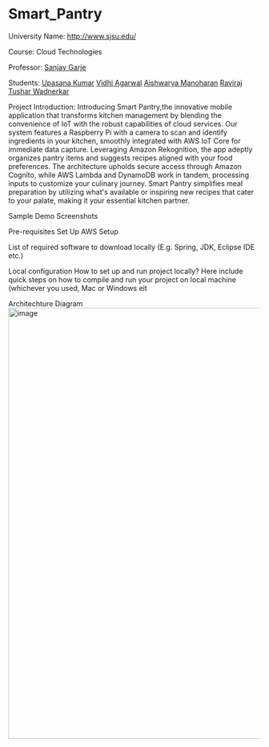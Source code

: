 # Smart_Pantry


University Name: http://www.sjsu.edu/

Course: Cloud Technologies

Professor: [Sanjay Garje ](https://www.linkedin.com/in/sanjaygarje/)

Students: [Upasana Kumar](https://www.linkedin.com/in/upasana-kumar/)
 [Vidhi Agarwal](https://www.linkedin.com/in/vidhi-ag/)    [Aishwarya Manoharan](https://www.linkedin.com/in/aishwaryamano/) [Raviraj Tushar Wadnerkar](https://www.linkedin.com/in/raviraj-wadnerkar/)
         
Project Introduction:
Introducing Smart Pantry,the innovative mobile application that transforms kitchen management by blending the convenience of IoT with the robust capabilities of cloud services. Our system features a Raspberry Pi with a camera to scan and identify ingredients in your kitchen, smoothly integrated with AWS IoT Core for immediate data capture. Leveraging Amazon Rekognition, the app adeptly organizes pantry items and suggests recipes aligned with your food preferences. The architecture upholds secure access through Amazon Cognito, while AWS Lambda and DynamoDB work in tandem, processing inputs to customize your culinary journey. Smart Pantry simplifies meal preparation by utilizing what's available or inspiring new recipes that cater to your palate, making it your essential kitchen partner.


Sample Demo Screenshots

Pre-requisites Set Up
AWS Setup


List of required software to download locally (E.g. Spring, JDK, Eclipse
IDE etc.)

Local configuration
How to set up and run project locally?
Here include quick steps on how to compile and run your project on
local machine (whichever you used, Mac or Windows eit

Architechture Diagram
<img width="860" alt="image" src="https://github.com/avidhi2100/Smart_Pantry/assets/144417727/9414bbb8-8af2-49f4-997b-ddfaec8bfb7f">

